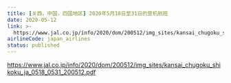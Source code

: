 ```yaml
---
title: [关西，中国，四国地区] 2020年5月18日至31日的登机航班
date: 2020-05-12
link: >-
  https://www.jal.co.jp/info/2020/dom/200512/img_sites/kansai_chugoku_shikoku_ja_0518_0531_200512.pdf
airlineCode: japan_airlines
status: published
---
```

https://www.jal.co.jp/info/2020/dom/200512/img_sites/kansai_chugoku_shikoku_ja_0518_0531_200512.pdf